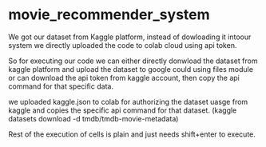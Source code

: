 # movie_recommender_system

We got our dataset from Kaggle platform, instead of dowloading it intoour system we directly uploaded the code to colab cloud using api token.

So for executing our code we can either directly donwload the dataset from kaggle platform and upload the dataset to google could using files
module or can download the api token from kaggle account, then copy the api command for that specific data.

we uploaded kaggle.json to colab for authorizing the dataset uasge from kaggle and copies the specific api command for that dataset.
(kaggle datasets download -d tmdb/tmdb-movie-metadata)

Rest of the execution of cells is plain and just needs shift+enter to 
execute.
